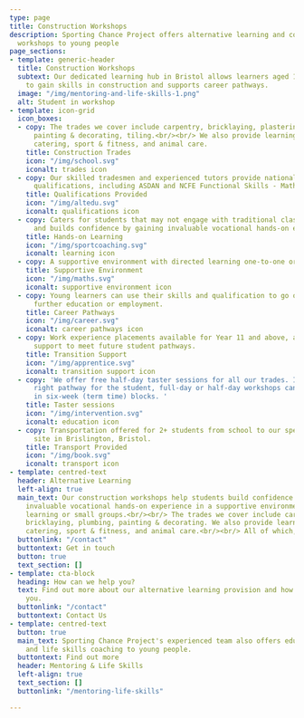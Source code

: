 ```yaml
---
type: page
title: Construction Workshops
description: Sporting Chance Project offers alternative learning and construction
  workshops to young people
page_sections:
- template: generic-header
  title: Construction Workshops
  subtext: Our dedicated learning hub in Bristol allows learners aged 14-18 years
    to gain skills in construction and supports career pathways.
  image: "/img/mentoring-and-life-skills-1.png"
  alt: Student in workshop
- template: icon-grid
  icon_boxes:
  - copy: The trades we cover include carpentry, bricklaying, plastering, plumbing,
      painting & decorating, tiling.<br/><br/> We also provide learning for 
      catering, sport & fitness, and animal care.
    title: Construction Trades
    icon: "/img/school.svg"
    iconalt: trades icon
  - copy: Our skilled tradesmen and experienced tutors provide nationally recognised
      qualifications, including ASDAN and NCFE Functional Skills - Maths, English and ICT.
    title: Qualifications Provided
    icon: "/img/altedu.svg"
    iconalt: qualifications icon
  - copy: Caters for students that may not engage with traditional classroom learning
      and builds confidence by gaining invaluable vocational hands-on experience.
    title: Hands-on Learning
    icon: "/img/sportcoaching.svg"
    iconalt: learning icon
  - copy: A supportive environment with directed learning one-to-one or in small groups.
    title: Supportive Environment
    icon: "/img/maths.svg"
    iconalt: supportive environment icon
  - copy: Young learners can use their skills and qualification to go on to an apprenticeship,
      further education or employment.
    title: Career Pathways
    icon: "/img/career.svg"
    iconalt: career pathways icon
  - copy: Work experience placements available for Year 11 and above, as well as transition
      support to meet future student pathways.
    title: Transition Support
    icon: "/img/apprentice.svg"
    iconalt: transition support icon
  - copy: 'We offer free half-day taster sessions for all our trades. If it''s the
      right pathway for the student, full-day or half-day workshops can be booked
      in six-week (term time) blocks. '
    title: Taster sessions
    icon: "/img/intervention.svg"
    iconalt: education icon
  - copy: Transportation offered for 2+ students from school to our specialist education
      site in Brislington, Bristol.
    title: Transport Provided
    icon: "/img/book.svg"
    iconalt: transport icon
- template: centred-text
  header: Alternative Learning
  left-align: true
  main_text: Our construction workshops help students build confidence by gaining
    invaluable vocational hands-on experience in a supportive environment with directed
    learning or small groups.<br/><br/> The trades we cover include carpentry, plastering, tiling,
    bricklaying, plumbing, painting & decorating. We also provide learning opportunities for 
    catering, sport & fitness, and animal care.<br/><br/> All of which, can be provided at various levels to meet individual needs, in half-day (3 hours) and full-day (6 hours) sessions.
  buttonlink: "/contact"
  buttontext: Get in touch
  button: true
  text_section: []
- template: cta-block
  heading: How can we help you?
  text: Find out more about our alternative learning provision and how we can help
    you.
  buttonlink: "/contact"
  buttontext: Contact Us
- template: centred-text
  button: true
  main_text: Sporting Chance Project's experienced team also offers education, mentoring
    and life skills coaching to young people.
  buttontext: Find out more
  header: Mentoring & Life Skills
  left-align: true
  text_section: []
  buttonlink: "/mentoring-life-skills"

---
```

